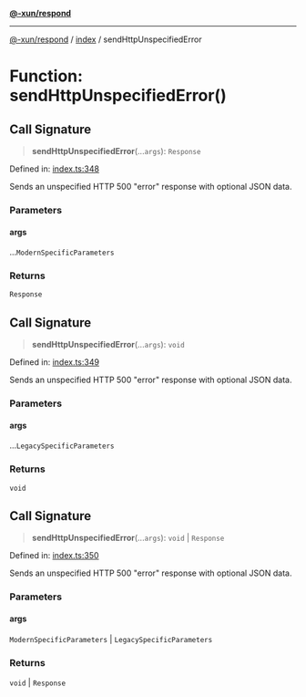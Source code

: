 [**@-xun/respond**](../../README.md)

***

[@-xun/respond](../../README.md) / [index](../README.md) / sendHttpUnspecifiedError

# Function: sendHttpUnspecifiedError()

## Call Signature

> **sendHttpUnspecifiedError**(...`args`): `Response`

Defined in: [index.ts:348](https://github.com/Xunnamius/api-utils/blob/de39eacf7b1e97617a2035eff33c6efaf5ffb215/packages/respond/src/index.ts#L348)

Sends an unspecified HTTP 500 "error" response with optional JSON data.

### Parameters

#### args

...`ModernSpecificParameters`

### Returns

`Response`

## Call Signature

> **sendHttpUnspecifiedError**(...`args`): `void`

Defined in: [index.ts:349](https://github.com/Xunnamius/api-utils/blob/de39eacf7b1e97617a2035eff33c6efaf5ffb215/packages/respond/src/index.ts#L349)

Sends an unspecified HTTP 500 "error" response with optional JSON data.

### Parameters

#### args

...`LegacySpecificParameters`

### Returns

`void`

## Call Signature

> **sendHttpUnspecifiedError**(...`args`): `void` \| `Response`

Defined in: [index.ts:350](https://github.com/Xunnamius/api-utils/blob/de39eacf7b1e97617a2035eff33c6efaf5ffb215/packages/respond/src/index.ts#L350)

Sends an unspecified HTTP 500 "error" response with optional JSON data.

### Parameters

#### args

`ModernSpecificParameters` | `LegacySpecificParameters`

### Returns

`void` \| `Response`
